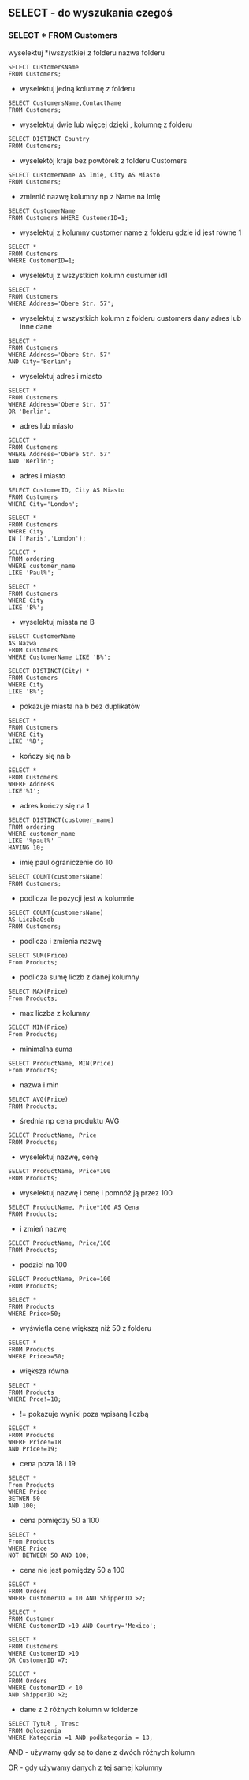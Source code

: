## SELECT - do wyszukania czegoś



### SELECT * FROM Customers 
wyselektuj *(wszystkie) z folderu nazwa folderu
```
SELECT CustomersName 
FROM Customers;
```
- wyselektuj jedną kolumnę z folderu

```
SELECT CustomersName,ContactName 
FROM Customers;
```
- wyselektuj dwie lub więcej dzięki , kolumnę z folderu

```
SELECT DISTINCT Country 
FROM Customers;
```
- wyselektój kraje bez powtórek z folderu Customers 

```
SELECT CustomerName AS Imię, City AS Miasto 
FROM Customers;
``` 
- zmienić nazwę kolumny np z Name na Imię

```
SELECT CustomerName 
FROM Customers WHERE CustomerID=1;
```
- wyselektuj z kolumny customer name z folderu gdzie id jest równe 1

```
SELECT * 
FROM Customers 
WHERE CustomerID=1;
```
- wyselektuj z wszystkich kolumn custumer id1

```
SELECT * 
FROM Customers 
WHERE Address='Obere Str. 57';
```
- wyselektuj z wszystkich kolumn z folderu customers dany adres lub inne dane

```
SELECT * 
FROM Customers 
WHERE Address='Obere Str. 57' 
AND City='Berlin';
```
- wyselektuj adres i miasto

```
SELECT * 
FROM Customers 
WHERE Address='Obere Str. 57' 
OR 'Berlin';
```
- adres lub miasto 

```
SELECT * 
FROM Customers 
WHERE Address='Obere Str. 57'
AND 'Berlin';
```
- adres i miasto 

```
SELECT CustomerID, City AS Miasto 
FROM Customers 
WHERE City='London';
```
```
SELECT * 
FROM Customers
WHERE City 
IN ('Paris','London');
```
```
SELECT * 
FROM ordering 
WHERE customer_name 
LIKE 'Paul%';
```

```
SELECT * 
FROM Customers 
WHERE City 
LIKE 'B%';
```
- wyselektuj miasta na B

```
SELECT CustomerName 
AS Nazwa 
FROM Customers 
WHERE CustomerName LIKE 'B%';
```

```
SELECT DISTINCT(City) * 
FROM Customers 
WHERE City 
LIKE 'B%';
```
- pokazuje miasta na b bez duplikatów

```
SELECT * 
FROM Customers 
WHERE City 
LIKE '%B';
```
- kończy się na b


```
SELECT * 
FROM Customers 
WHERE Address 
LIKE'%1'; 
```
- adres kończy się na 1 

```
SELECT DISTINCT(customer_name) 
FROM ordering 
WHERE customer_name 
LIKE '%paul%' 
HAVING 10; 
```
- imię paul ograniczenie do 10

```
SELECT COUNT(customersName) 
FROM Customers;
```
- podlicza ile pozycji jest w kolumnie 

```
SELECT COUNT(customersName) 
AS LiczbaOsob
FROM Customers;
```
- podlicza i zmienia nazwę

```
SELECT SUM(Price) 
From Products;
``` 
- podlicza sumę liczb z danej kolumny

```
SELECT MAX(Price) 
From Products;
```

- max liczba z kolumny

```
SELECT MIN(Price) 
From Products;
```

- minimalna suma

```
SELECT ProductName, MIN(Price) 
From Products;
``` 

- nazwa i min 

```
SELECT AVG(Price) 
FROM Products;
```

- średnia np cena produktu AVG

```
SELECT ProductName, Price 
FROM Products; 
```

- wyselektuj nazwę, cenę 

```
SELECT ProductName, Price*100 
FROM Products;
```

- wyselektuj nazwę i cenę i pomnóż ją przez 100

```
SELECT ProductName, Price*100 AS Cena 
FROM Products;
```

- i zmień nazwę 

```
SELECT ProductName, Price/100 
FROM Products;
```

- podziel na 100

```
SELECT ProductName, Price+100 
FROM Products;
```

```
SELECT * 
FROM Products 
WHERE Price>50;
```
- wyświetla cenę większą niż 50 z folderu 

```
SELECT * 
FROM Products 
WHERE Price>=50;
```

- większa równa

```
SELECT * 
FROM Products 
WHERE Prce!=18;
```  
- != pokazuje wyniki poza wpisaną liczbą

```
SELECT * 
FROM Products 
WHERE Price!=18 
AND Price!=19;
```

- cena poza 18 i 19 

```
SELECT * 
From Products 
WHERE Price 
BETWEN 50 
AND 100; 
```

- cena pomiędzy 50 a 100

```
SELECT * 
From Products 
WHERE Price 
NOT BETWEEN 50 AND 100;
```

- cena nie jest pomiędzy 50 a 100

```
SELECT * 
FROM Orders 
WHERE CustomerID = 10 AND ShipperID >2;
```

```
SELECT * 
FROM Customer 
WHERE CustomerID >10 AND Country='Mexico';
```

```
SELECT * 
FROM Customers 
WHERE CustomerID >10 
OR CustomerID =7; 
```

```
SELECT * 
FROM Orders 
WHERE CustomerID < 10 
AND ShipperID >2;
```

- dane z 2 różnych kolumn w folderze 


```
SELECT Tytuł , Tresc 
FROM Ogloszenia 
WHERE Kategoria =1 AND podkategoria = 13;
```

AND - używamy gdy są to dane z dwóch różnych kolumn 

OR - gdy używamy danych z tej samej kolumny 
